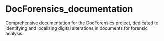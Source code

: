 # DocForensics_documentation
Comprehensive documentation for the DocForensics project, dedicated to identifying and localizing digital alterations in documents for forensic analysis.
